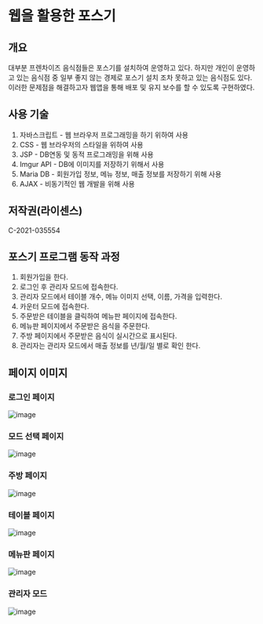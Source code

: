 # 웹을 활용한 포스기
## 개요
대부분 프렌차이즈 음식점들은 포스기를 설치하여 운영하고 있다. 하지만 개인이 운영하고 있는 음식점 중 일부 좋지 않는 경제로 포스기 설치 조차 못하고 있는 음식점도 있다. 
이러한 문제점을 해결하고자 웹앱을 통해 배포 및 유지 보수를 할 수 있도록 구현하였다.

## 사용 기술
1. 자바스크립트 - 웹 브라우저 프로그래밍을 하기 위하여 사용
2. CSS - 웹 브라우저의 스타일을 위하여 사용
3. JSP - DB연동 및 동적 프로그래밍을 위해 사용
4. Imgur API - DB에 이미지를 저장하기 위해서 사용
5. Maria DB - 회원가입 정보, 메뉴 정보, 매출 정보를 저장하기 위해 사용
6. AJAX - 비동기적인 웹 개발을 위해 사용

## 저작권(라이센스)
C-2021-035554

## 포스기 프로그램 동작 과정
1. 회원가입을 한다.
2. 로그인 후 관리자 모드에 접속한다.
3. 관리자 모드에서 테이블 개수, 메뉴 이미지 선택, 이름, 가격을 입력한다.
4. 카운터 모드에 접속한다.
5. 주문받은 테이블을 클릭하여 메뉴판 페이지에 접속한다.
6. 메뉴판 페이지에서 주문받은 음식을 주문한다.
7. 주방 페이지에서 주문받은 음식이 실시간으로 표시된다.
8. 관리자는 관리자 모드에서 매출 정보를 년/월/일 별로 확인 한다.

## 페이지 이미지
### 로그인 페이지
![image](https://user-images.githubusercontent.com/74814641/134851813-b3d81f58-20b7-46fc-a85d-bdbf14e65901.png)

### 모드 선택 페이지
![image](https://user-images.githubusercontent.com/74814641/134852263-b2feb47f-9531-42ae-af89-df5eb3c17306.png)

### 주방 페이지
![image](https://user-images.githubusercontent.com/74814641/134851982-cb5469d4-8e89-4e37-8e7d-fa3dc22e088a.png)

### 테이블 페이지
![image](https://user-images.githubusercontent.com/74814641/134852057-ae673ce5-c9bf-4c4d-ba6c-cb0f7692f7e2.png)

### 메뉴판 페이지
![image](https://user-images.githubusercontent.com/74814641/134852098-8b761aba-c2d0-4974-9bac-f18fd53f0ee1.png)

### 관리자 모드
![image](https://user-images.githubusercontent.com/74814641/134852203-f42fde9d-3fc7-4d34-aa83-dec0169283bd.png)
